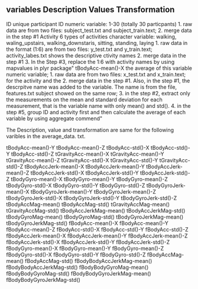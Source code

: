 variables	              Description	                            Values	                                                       Transformation
-------------------------------------------------------------------------------------------------------------------------------------------------------
ID	                 unique participant ID 	        numeric variable: 1-30 (totally 30 particpants)	           1. raw data are from  two files:  subject_test.txt and                                                                                                                               subject_train.text; 
                                                                                                               2. merge data in the step #1
Activity	           6 types of activities	        character variable: walking, waling_upstairs, 
                                                    walking_downstaris, sitting, standing, laying	             1. raw data in the format (1:6) are from  two files:  y_test.txt                                                                                                                  and y_train.text; activity_labes.txt shows the descriptive ctivity names
                                                                                                               2. merge data in the step #1
                                                                                                               3. In the Step #3, replace the 1:6 with activity names by using mapvalues in plyr package"
tBodyAcc-mean()-X	  the average of this variable    numeric variable;                                          1. raw data are from  two files:  x_test.txt and x_train.text;
                    for the activity and the                                                                   2. merge data in the step #1. Also, in the step #1, the descrpitve  name was added to the variable. The name is from the file, features.txt
                    subject showed on the same row;                                                            3. in the step #2, extract only the measurements on the mean and standard deviation for each measurement, that is the variable name with only mean() and std().
                                                                                                               4. in the step #5, group ID and activity first and then calculate the average of each variable by using aggregate commend"

The Description, value and transformation are same for the following varibles in the average_data. txt. 

tBodyAcc-mean()-Y
tBodyAcc-mean()-Z
tBodyAcc-std()-X
tBodyAcc-std()-Y
tBodyAcc-std()-Z
tGravityAcc-mean()-X
tGravityAcc-mean()-Y
tGravityAcc-mean()-Z
tGravityAcc-std()-X
tGravityAcc-std()-Y
tGravityAcc-std()-Z
tBodyAccJerk-mean()-X
tBodyAccJerk-mean()-Y
tBodyAccJerk-mean()-Z
tBodyAccJerk-std()-X
tBodyAccJerk-std()-Y
tBodyAccJerk-std()-Z
tBodyGyro-mean()-X
tBodyGyro-mean()-Y
tBodyGyro-mean()-Z
tBodyGyro-std()-X
tBodyGyro-std()-Y
tBodyGyro-std()-Z
tBodyGyroJerk-mean()-X
tBodyGyroJerk-mean()-Y
tBodyGyroJerk-mean()-Z
tBodyGyroJerk-std()-X
tBodyGyroJerk-std()-Y
tBodyGyroJerk-std()-Z
tBodyAccMag-mean()
tBodyAccMag-std()
tGravityAccMag-mean()
tGravityAccMag-std()
tBodyAccJerkMag-mean()
tBodyAccJerkMag-std()
tBodyGyroMag-mean()
tBodyGyroMag-std()
tBodyGyroJerkMag-mean()
tBodyGyroJerkMag-std()
fBodyAcc-mean()-X
fBodyAcc-mean()-Y
fBodyAcc-mean()-Z
fBodyAcc-std()-X
fBodyAcc-std()-Y
fBodyAcc-std()-Z
fBodyAccJerk-mean()-X
fBodyAccJerk-mean()-Y
fBodyAccJerk-mean()-Z
fBodyAccJerk-std()-X
fBodyAccJerk-std()-Y
fBodyAccJerk-std()-Z
fBodyGyro-mean()-X
fBodyGyro-mean()-Y
fBodyGyro-mean()-Z
fBodyGyro-std()-X
fBodyGyro-std()-Y
fBodyGyro-std()-Z
fBodyAccMag-mean()
fBodyAccMag-std()
fBodyBodyAccJerkMag-mean()
fBodyBodyAccJerkMag-std()
fBodyBodyGyroMag-mean()
fBodyBodyGyroMag-std()
fBodyBodyGyroJerkMag-mean()
fBodyBodyGyroJerkMag-std()
